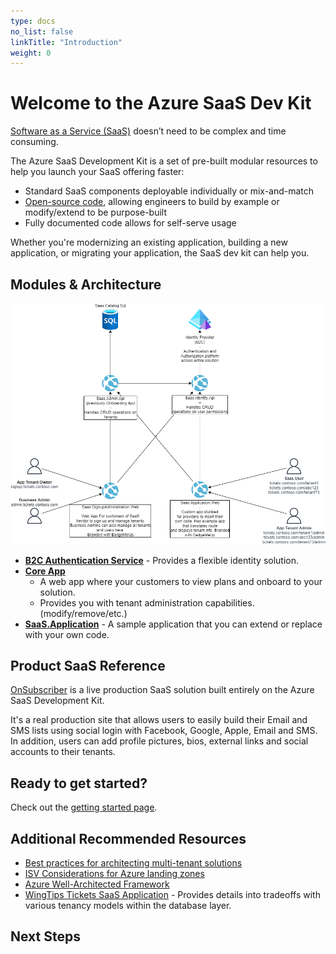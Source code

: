 ```yaml
---
type: docs
no_list: false
linkTitle: "Introduction"
weight: 0
---
```

# Welcome to the Azure SaaS Dev Kit

[Software as a Service (SaaS)](https://azure.microsoft.com/en-us/overview/what-is-saas/) doesn’t need to be complex and time consuming.

The Azure SaaS Development Kit is a set of pre-built modular resources to help you launch your SaaS offering faster:

* Standard SaaS components deployable individually or mix-and-match
* [Open-source code](https://github.com/Azure/azure-saas), allowing engineers to build by example or modify/extend to be purpose-built
* Fully documented code allows for self-serve usage

Whether you're modernizing an existing application, building a new application, or migrating your application, the SaaS dev kit can help you.

## Modules & Architecture

![](futurestate.drawio.png)

- [**B2C Authentication Service**](/services/b2c-auth-service/) - Provides a flexible identity solution.
- [**Core App**](/services/core-app/)
	- A web app where your customers to view plans and onboard to your solution.
	- Provides you with tenant administration capabilities. (modify/remove/etc.)
- [**SaaS.Application**](/services/saas-application/) - A sample application that you can extend or replace with your own code.

## Product SaaS Reference

[OnSubscriber](https://www.onsubscriber.com/) is a live production SaaS solution built entirely on the Azure SaaS Development Kit.

It's a real production site that allows users to easily build their Email and SMS lists using social login with Facebook, Google, Apple, Email and SMS. In addition, users can add profile pictures, bios, external links and social accounts to their tenants.

## Ready to get started?

Check out the [getting started page](/overview/getting-started/).

## Additional Recommended Resources

* [Best practices for architecting multi-tenant solutions](https://aka.ms/multitenancy)
* [ISV Considerations for Azure landing zones](https://aka.ms/isv-landing-zones)
* [Azure Well-Architected Framework](https://docs.microsoft.com/en-us/azure/architecture/framework/)
* [WingTips Tickets SaaS Application](https://docs.microsoft.com/en-us/azure/azure-sql/database/saas-tenancy-welcome-wingtip-tickets-app) - Provides details into tradeoffs with various tenancy models within the database layer.

## Next Steps